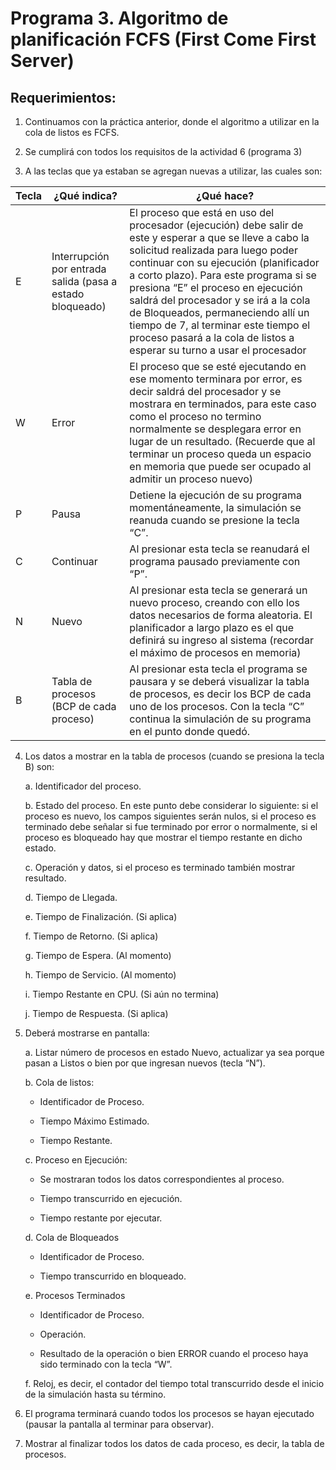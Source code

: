 # Programa 3. Algoritmo de planificación FCFS (First Come First Server)

## Requerimientos:

1. Continuamos con la práctica anterior, donde el algoritmo a utilizar en la cola de listos es FCFS.

2. Se cumplirá con todos los requisitos de la actividad 6 (programa 3)

3. A las teclas que ya estaban se agregan nuevas a utilizar, las cuales son:


| **Tecla** | **¿Qué indica?**                                          | **¿Qué hace?**                                                                                                                                                                                                                                                                                                                                                                                                                                                           |
|-----------|-----------------------------------------------------------|--------------------------------------------------------------------------------------------------------------------------------------------------------------------------------------------------------------------------------------------------------------------------------------------------------------------------------------------------------------------------------------------------------------------------------------------------------------------------|
| E         | Interrupción por entrada salida (pasa a estado bloqueado) | El proceso que está en uso del procesador (ejecución) debe salir de este y esperar a que se lleve a cabo la solicitud realizada para luego poder continuar con su ejecución (planificador a corto plazo). Para este programa si se presiona “E” el proceso en ejecución saldrá del procesador y se irá a la cola de Bloqueados, permaneciendo allí un tiempo de 7, al terminar este tiempo el proceso pasará a la cola de listos a esperar su turno a usar el procesador |
| W         | Error                                                     | El proceso que se esté ejecutando en ese momento terminara por error, es decir saldrá del procesador y se mostrara en terminados, para este caso como el proceso no termino normalmente se desplegara error en lugar de un resultado. (Recuerde que al terminar un proceso queda un espacio en memoria que puede ser ocupado al admitir un proceso nuevo)                                                                                                                |
| P         | Pausa                                                     | Detiene la ejecución de su programa momentáneamente, la simulación se reanuda cuando se presione la tecla “C”.                                                                                                                                                                                                                                                                                                                                                           |
| C         | Continuar                                                 | Al presionar esta tecla se reanudará el programa pausado previamente con “P”.                                                                                                                                                                                                                                                                                                                                                                                            |
| N         | Nuevo                                                     | Al presionar esta tecla se generará un nuevo proceso, creando con ello los datos necesarios de forma aleatoria. El planificador a largo plazo es el que definirá su ingreso al sistema (recordar el máximo de procesos en memoria)                                                                                                                                                                                                                                       |
| B         | Tabla de procesos (BCP de  cada proceso)                  | Al presionar esta tecla el programa se pausara y se deberá visualizar la tabla de procesos, es decir los BCP de cada uno de los procesos. Con la tecla “C” continua la simulación de su programa en el punto donde quedó.                                                                                                                                                                                                                                                |

4. Los datos a mostrar en la tabla de procesos (cuando se presiona la tecla B) son:

   a. Identificador del proceso.
   
   b. Estado del proceso. En este punto debe considerar lo siguiente: si el proceso es nuevo, los campos siguientes serán nulos, si el proceso es terminado debe señalar si fue terminado por error o normalmente, si el proceso es bloqueado hay que mostrar el tiempo restante en dicho estado.
   
   c. Operación y datos, si el proceso es terminado también mostrar resultado.
   
   d. Tiempo de Llegada.
   
   e. Tiempo de Finalización. (Si aplica)
   
   f. Tiempo de Retorno. (Si aplica)
   
   g. Tiempo de Espera. (Al momento)
   
   h. Tiempo de Servicio. (Al momento)
   
   i. Tiempo Restante en CPU. (Si aún no termina)
   
   j. Tiempo de Respuesta. (Si aplica)
   
5. Deberá mostrarse en pantalla:

   a. Listar número de procesos en estado Nuevo, actualizar ya sea porque pasan a Listos o bien por que ingresan nuevos (tecla “N”).
   
   b. Cola de listos:
      
      - Identificador de Proceso.
      
      - Tiempo Máximo Estimado.
      
      - Tiempo Restante.
      
   c. Proceso en Ejecución:
   
      - Se mostraran todos los datos correspondientes al proceso.
   
      - Tiempo transcurrido en ejecución.
   
      - Tiempo restante por ejecutar.
      
   d. Cola de Bloqueados
      
      - Identificador de Proceso.
      
      - Tiempo transcurrido en bloqueado.
   
   e. Procesos Terminados
   
      - Identificador de Proceso.
      
      - Operación.
      
      - Resultado de la operación o bien ERROR cuando el proceso haya sido terminado con la tecla “W”.
   
   f. Reloj, es decir, el contador del tiempo total transcurrido desde el inicio de la simulación hasta su término.
   
6. El programa terminará cuando todos los procesos se hayan ejecutado (pausar la pantalla al terminar para observar).

7. Mostrar al finalizar todos los datos de cada proceso, es decir, la tabla de procesos.
